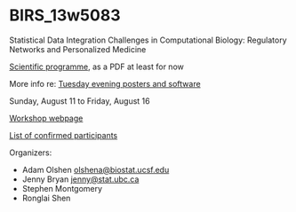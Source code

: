 BIRS_13w5083
============

Statistical Data Integration Challenges in Computational Biology: Regulatory Networks and Personalized Medicine

[Scientific programme](program_5day_2013.pdf), as a PDF at least for now

More info re: [Tuesday evening posters and software](postersSoftware.html)


Sunday, August 11 to Friday, August 16

[Workshop webpage](http://www.birs.ca/events/2013/5-day-workshops/13w5083)

[List of confirmed participants](http://www.birs.ca/events/2013/5-day-workshops/13w5083/participants)

Organizers:
  * Adam Olshen olshena@biostat.ucsf.edu 
  * Jenny Bryan jenny@stat.ubc.ca
  * Stephen Montgomery
  * Ronglai Shen
  
